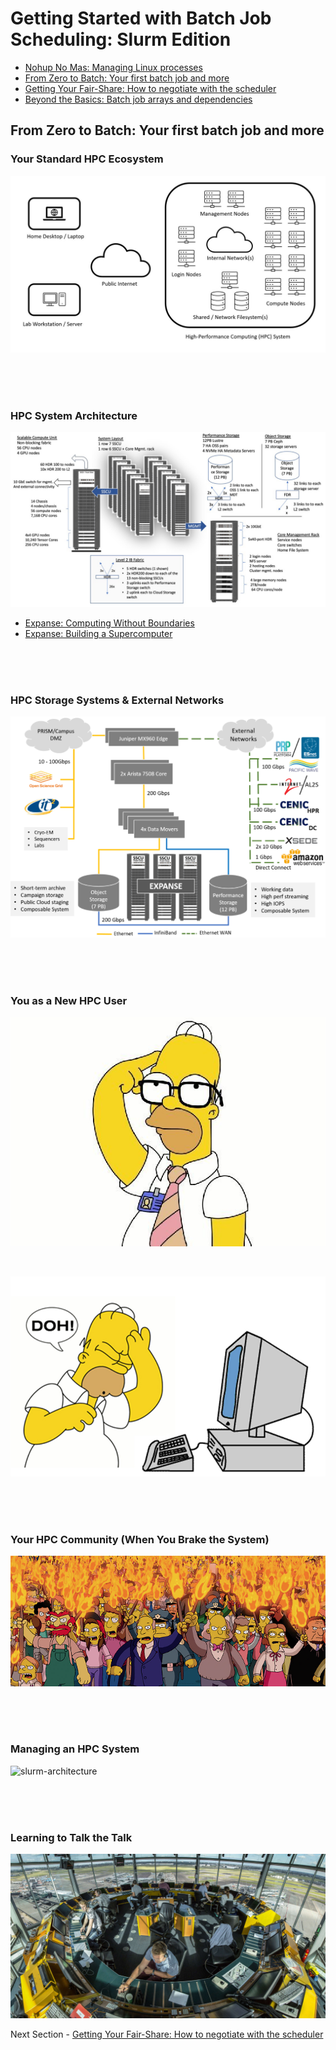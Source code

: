 # Getting Started with Batch Job Scheduling: Slurm Edition

- [Nohup No Mas: Managing Linux processes](NOHUP.md)
- [From Zero to Batch: Your first batch job and more](BATCH.md)
- [Getting Your Fair-Share: How to negotiate with the scheduler](FAIRSHARE.md)
- [Beyond the Basics: Batch job arrays and dependencies](BEYOND.md)

## From Zero to Batch: Your first batch job and more

### Your Standard HPC Ecosystem

![standard-hpc-ecosystem](standard-hpc-ecosystem.jpg)

<br>
<br>
<br>

### HPC System Architecture

![expanse-system-architecture](expanse-system-architecture.png)

- [Expanse: Computing Without Boundaries](https://expanse.sdsc.edu)
- [Expanse: Building a Supercomputer](https://www.youtube.com/watch?v=uNZyg6X_t3s)

<br>
<br>
<br>

### HPC Storage Systems & External Networks

![expanse-storage-external-networks](expanse-storage-external-networks.png)

<br>
<br>
<br>

### You as a New HPC User

![homer-simpson-glasses](homer-simpson-glasses.jpg)

<br>

![homer-computer-doh](homer-computer-doh.jpg)

<br>
<br>
<br>

### Your HPC Community (When You Brake the System)

![simpsons-angry-mob](simpsons-angry-mob.png)

<br>
<br>
<br>

### Managing an HPC System

![slurm-architecture](https://slurm.schedmd.com/arch.gif)

<br>
<br>
<br>

### Learning to Talk the Talk

![air-traffic-control](air-traffic-control.jpg)



Next Section - [Getting Your Fair-Share: How to negotiate with the scheduler](FAIRSHARE.md)
